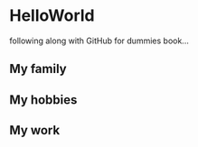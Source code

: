 # HelloWorld
following along with GitHub for dummies book...

## My family

## My hobbies

## My work
